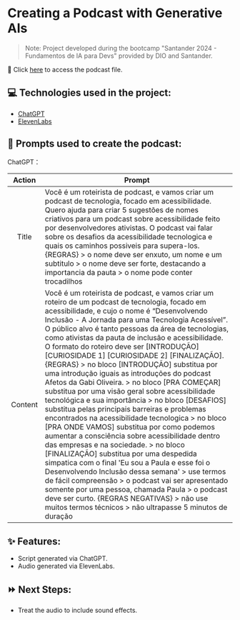 # Creating a Podcast with Generative AIs

> Note: Project developed during the bootcamp "Santander 2024 - Fundamentos de IA para Devs" provided by DIO and Santander.

📕 Click <a href="https://github.com/paulajustino/creating-a-podcast/blob/main/output/desenvolvendo_inclusao-a_jornada_para_uma_tecnologia_acessivel.mp3" title="View PDF now"> here</a> to access the podcast file.

## 💻 Technologies used in the project:

- [ChatGPT](https://chat.openai.com/)
- [ElevenLabs](https://elevenlabs.io/)

## 🧠 Prompts used to create the podcast:

ChatGPT：

|   Action   | Prompt                                                                                                                                                                                                                                                                         |
| :------: | ------------------------------------------------------------------------------------------------------------------------------------------------------------------------------------------------------------------------------------------------------------------------------ |
|  Title  | Você é um roteirista de podcast, e vamos criar um podcast de tecnologia, focado em acessibilidade. Quero ajuda para criar 5 sugestões de nomes criativos para um podcast sobre acessibilidade feito por desenvolvedores ativistas. O podcast vai falar sobre os desafios da acessibilidade tecnologica e quais os caminhos possiveis para supera-los. {REGRAS} > o nome deve ser enxuto, um nome e um subtitulo > o nome deve ser forte, destacando a importancia da pauta > o nome pode conter trocadilhos |
| Content | Você é um roteirista de podcast, e vamos criar um roteiro de um podcast de tecnologia, focado em acessibilidade, e cujo o nome é “Desenvolvendo Inclusão - A Jornada para uma Tecnologia Acessível”. O público alvo é tanto pessoas da área de tecnologias, como ativistas da pauta de inclusão e acessibilidade. O formato do roteiro deve ser [INTRODUÇÃO] [CURIOSIDADE 1] [CURIOSIDADE 2] [FINALIZAÇÃO]. {REGRAS} > no bloco [INTRODUÇÃO] substitua por uma introdução iguais as introduções do podcast Afetos da Gabi Oliveira. > no bloco [PRA COMEÇAR] substitua por uma visão geral sobre acessibilidade tecnológica e sua importância > no bloco [DESAFIOS] substitua pelas principais barreiras e problemas encontrados na acessibilidade tecnologica > no bloco [PRA ONDE VAMOS] substitua por como podemos aumentar a consciência sobre acessibilidade dentro das empresas e na sociedade. > no bloco [FINALIZAÇÃO] substitua por uma despedida simpatica com o final 'Eu sou a Paula e esse foi o Desenvolvendo Inclusão dessa semana' > use termos de fácil compreensão > o podcast vai ser apresentado somente por uma pessoa, chamada Paula > o podcast deve ser curto. {REGRAS NEGATIVAS} > não use muitos termos técnicos > não ultrapasse 5 minutos de duração |

## ✨ Features:

- Script generated via ChatGPT.
- Audio generated via ElevenLabs.

## ⏩ Next Steps:

- Treat the audio to include sound effects.
